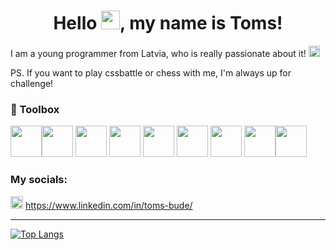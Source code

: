 <h1 align="center">Hello <img src="https://c.tenor.com/nebZyl8oN7IAAAAi/wave-hello.gif" width="30px">, my name is Toms!</h1>

I am a young programmer from Latvia, who is really passionate about it! <img src="https://cdn-icons-png.flaticon.com/512/742/742751.png" width="18" height="18"/>

PS. If you want to play cssbattle or chess  with me, I'm always up for challenge!

### 🧰 Toolbox

<img src="https://cdn.jsdelivr.net/gh/devicons/devicon/icons/javascript/javascript-original.svg" width="50" height="50"/><img src="https://cdn.jsdelivr.net/gh/devicons/devicon/icons/typescript/typescript-original.svg" width="50" height="50"/> <img src="https://cdn.jsdelivr.net/gh/devicons/devicon/icons/html5/html5-original.svg" width="50" height="50"/> <img src="https://cdn.jsdelivr.net/gh/devicons/devicon/icons/css3/css3-original.svg" width="50" height="50"/> <img src="https://cdn.jsdelivr.net/gh/devicons/devicon/icons/vuejs/vuejs-original.svg" width="50" height="50"/> <img src="https://cdn.jsdelivr.net/gh/devicons/devicon/icons/react/react-original.svg" width="50" height="50"/> <img src="https://cdn.jsdelivr.net/gh/devicons/devicon/icons/angularjs/angularjs-original.svg" width="50" height="50"/> <img src="https://cdn.jsdelivr.net/gh/devicons/devicon/icons/jest/jest-plain.svg" width="50" height="50"/><img src="https://miro.medium.com/max/480/1*Iohnw2aOQ5EBghVoqKA7VA.png" width="50" height="50"/>

### My socials: 

<img src="https://cdn.jsdelivr.net/gh/devicons/devicon/icons/linkedin/linkedin-original.svg" width="20" height="20"/> https://www.linkedin.com/in/toms-bude/

---

[![Top Langs](https://github-readme-stats.vercel.app/api/top-langs/?username=ApnikaPanika&layout=compact)](https://github.com/ApnikaPanika)

